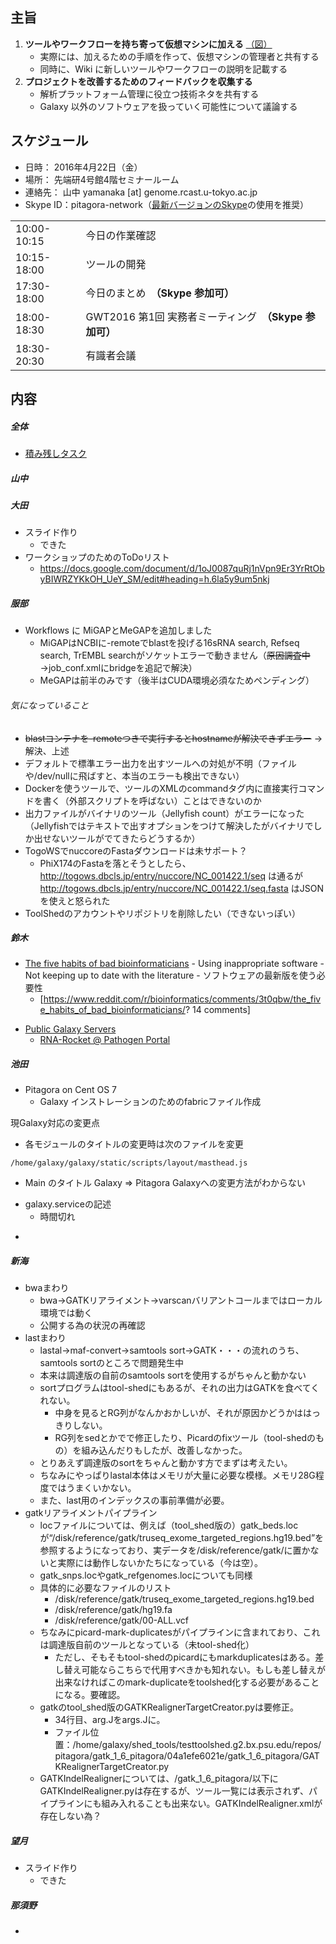 主旨
----

1.  **ツールやワークフローを持ち寄って仮想マシンに加える** [（図）](http://www.pitagora-galaxy.org/_/rsrc/1416890873801/about/about_overview.png)
    -   実際には、加えるための手順を作って、仮想マシンの管理者と共有する
    -   同時に、Wiki に新しいツールやワークフローの説明を記載する
2.  **プロジェクトを改善するためのフィードバックを収集する**
    -   解析プラットフォーム管理に役立つ技術ネタを共有する
    -   Galaxy 以外のソフトウェアを扱っていく可能性について議論する

スケジュール
------------

-   日時： 2016年4月22日（金）
-   場所： 先端研4号館4階セミナールーム
-   連絡先： 山中 yamanaka \[at\] genome.rcast.u-tokyo.ac.jp
-   Skype ID：pitagora-network（[最新バージョンのSkype](http://www.skype.com/ja/)の使用を推奨）

|             |                                                        |
|-------------|--------------------------------------------------------|
| 10:00-10:15 | 今日の作業確認                                         |
| 10:15-18:00 | ツールの開発                                           |
| 17:30-18:00 | 今日のまとめ　**（Skype 参加可）**                     |
| 18:00-18:30 | GWT2016 第1回 実務者ミーティング　**（Skype 参加可）** |
| 18:30-20:30 | 有識者会議                                             |

内容
----

##### 全体

-   [積み残しタスク](/積み残しタスク "wikilink")

##### 山中

##### 大田

-   スライド作り
    -   できた
-   ワークショップのためのToDoリスト
    -   <https://docs.google.com/document/d/1oJ0087quRj1nVpn9Er3YrRtObyBIWRZYKkOH_UeY_SM/edit#heading=h.6la5y9um5nkj>

##### 服部

-   Workflows に MiGAPとMeGAPを追加しました
    -   MiGAPはNCBIに-remoteでblastを投げる16sRNA search, Refseq search, TrEMBL searchがソケットエラーで動きません（~~原因調査中~~ →job_conf.xmlに<param id="docker_net">bridge</param>を追記で解決）
    -   MeGAPは前半のみです（後半はCUDA環境必須なためペンディング）

###### 気になっていること

-   ~~blastコンテナを-remoteつきで実行するとhostnameが解決できずエラー~~ →解決、上述
-   デフォルトで標準エラー出力を出すツールへの対処が不明（ファイルや/dev/nullに飛ばすと、本当のエラーも検出できない）
-   Dockerを使うツールで、ツールのXMLのcommandタグ内に直接実行コマンドを書く（外部スクリプトを呼ばない）ことはできないのか
-   出力ファイルがバイナリのツール（Jellyfish count）がエラーになった（Jellyfishではテキストで出すオプションをつけて解決したがバイナリでしか出せないツールがでてきたらどうするか）
-   TogoWSでnuccoreのFastaダウンロードは未サポート？
    -   PhiX174のFastaを落とそうとしたら、 <http://togows.dbcls.jp/entry/nuccore/NC_001422.1/seq> は通るが <http://togows.dbcls.jp/entry/nuccore/NC_001422.1/seq.fasta> はJSONを使えと怒られた
-   ToolShedのアカウントやリポジトリを削除したい（できないっぽい）

##### 鈴木

-   [The five habits of bad bioinformaticians](http://www.opiniomics.org/the-five-habits-of-bad-bioinformaticians/) - Using inappropriate software - Not keeping up to date with the literature - ソフトウェアの最新版を使う必要性
    -   \[<https://www.reddit.com/r/bioinformatics/comments/3t0qbw/the_five_habits_of_bad_bioinformaticians/>? 14 comments\]

<!-- -->

-   [Public Galaxy Servers](https://wiki.galaxyproject.org/PublicGalaxyServers)
    -   [RNA-Rocket @ Pathogen Portal](https://wiki.galaxyproject.org/PublicGalaxyServers#RNA-Rocket_.40_Pathogen_Portal)

##### 池田

-   Pitagora on Cent OS 7
    -   Galaxy インストレーションのためのfabricファイル作成

現Galaxy対応の変更点

-   各モジュールのタイトルの変更時は次のファイルを変更

<!-- -->

    /home/galaxy/galaxy/static/scripts/layout/masthead.js

-   Main のタイトル Galaxy =&gt; Pitagora Galaxyへの変更方法がわからない

<!-- -->

-   galaxy.serviceの記述
    -   時間切れ

<!-- -->

-

##### 新海

-   bwaまわり
    -   bwa→GATKリアライメント→varscanバリアントコールまではローカル環境では動く
    -   公開する為の状況の再確認
-   lastまわり
    -   lastal→maf-convert→samtools sort→GATK・・・の流れのうち、samtools sortのところで問題発生中
    -   本来は調達版の自前のsamtools sortを使用するがちゃんと動かない
    -   sortプログラムはtool-shedにもあるが、それの出力はGATKを食べてくれない。
        -   中身を見るとRG列がなんかおかしいが、それが原因かどうかははっきりしない。
        -   RG列をsedとかでで修正したり、Picardのfixツール（tool-shedのもの）を組み込んだりもしたが、改善しなかった。
    -   とりあえず調達版のsortをちゃんと動かす方でまずは考えたい。
    -   ちなみにやっぱりlastal本体はメモリが大量に必要な模様。メモリ28G程度ではうまくいかない。
    -   また、last用のインデックスの事前準備が必要。
-   gatkリアライメントパイプライン
    -   locファイルについては、例えば（tool_shed版の）gatk_beds.locが“/disk/reference/gatk/truseq_exome_targeted_regions.hg19.bed”を参照するようになっており、実データを/disk/reference/gatk/に置かないと実際には動作しないかたちになっている（今は空）。
    -   gatk_snps.locやgatk_refgenomes.locについても同様
    -   具体的に必要なファイルのリスト
        -   /disk/reference/gatk/truseq_exome_targeted_regions.hg19.bed
        -   /disk/reference/gatk/hg19.fa
        -   /disk/reference/gatk/00-ALL.vcf
    -   ちなみにpicard-mark-duplicatesがパイプラインに含まれており、これは調達版自前のツールとなっている（未tool-shed化）
        -   ただし、そもそもtool-shedのpicardにもmarkduplicatesはある。差し替え可能ならこちらで代用すべきかも知れない。もしも差し替えが出来なければこのmark-duplicateをtoolshed化する必要があることになる。要確認。
    -   gatkのtool_shed版のGATKRealignerTargetCreator.pyは要修正。
        -   34行目、arg.Jをargs.Jに。
        -   ファイル位置：/home/galaxy/shed_tools/testtoolshed.g2.bx.psu.edu/repos/pitagora/gatk_1_6_pitagora/04a1efe6021e/gatk_1_6_pitagora/GATKRealignerTargetCreator.py
    -   GATKIndelRealignerについては、/gatk_1_6_pitagora/以下にGATKIndelRealigner.pyは存在するが、ツール一覧には表示されず、パイプラインにも組み入れることも出来ない。GATKIndelRealigner.xmlが存在しない為？

##### 望月

-   スライド作り
    -   できた

##### 那須野

-
